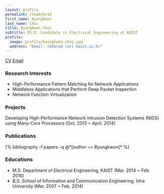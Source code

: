 ```yaml
---
layout: profile
permalink: /team/brad
first_name: ByungKwon
last_name: Choi
title: ByungKwon Choi
subtitle: Ph.D. Candidate in Electrical Engineering at KAIST
profile: 
  image: profile/byungkwon-choi.jpg
  address: "Email: cbkbrad (at) kaist.ac.kr"
---
```

<p class="profile-buttons">
    <a class="btn z-depth-0" href="/assets/profile/brad/choi_kaist.pdf">CV</a>
    <a class="btn z-depth-0" href="mailto:cbkbrad@kaist.ac.kr">Email</a>
</p>

### Research Interests
- High-Performance Pattern Matching for Network Applications
- Middlebox Applications that Perform Deep Packet Inspection
- Network Function Virtualization

### Projects
Developing High-Performance Network Intrusion Detection Systems (NIDS) using Many-Core Processors
(Oct. 2013 ~ April. 2014)

### Publications
<div class="publications">
{% bibliography -f papers -q @*[author ~= Byungkwon]* %}
</div>

### Educations
- M.S. Department of Electrical Engineering, KAIST (Mar. 2014 ~ Feb. 2016)
- B.S. School of Information and Communication Engineering, Inha University (Mar. 2007 ~ Feb. 2014)
